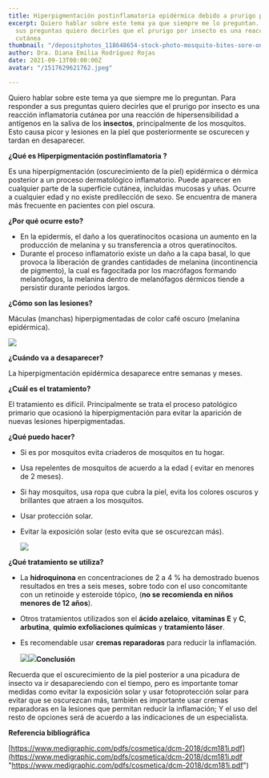 ```yaml
---
title: Hiperpigmentación postinflamatoria epidérmica debido a prurigo por insecto
excerpt: Quiero hablar sobre este tema ya que siempre me lo preguntan. Para responder
  sus preguntas quiero decirles que el prurigo por insecto es una reacción inflamatoria
  cutánea
thumbnail: "/depositphotos_118648654-stock-photo-mosquito-bites-sore-on-baby.jpeg"
author: Dra. Diana Emilia Rodríguez Rojas
date: 2021-09-13T00:00:00Z
avatar: "/1517629621762.jpeg"

---
```

Quiero hablar sobre este tema ya que siempre me lo preguntan. Para responder a sus preguntas quiero decirles que el prurigo por insecto es una reacción inflamatoria cutánea por una reacción de hipersensibilidad a antígenos en la saliva de los **insectos**, principalmente de los mosquitos. Esto causa picor y lesiones en la piel que posteriormente se oscurecen y tardan en desaparecer.

**¿Qué es Hiperpigmentación postinflamatoria ?**

Es una hiperpigmentación (oscurecimiento de la piel) epidérmica o dérmica posterior a un proceso dermatológico inflamatorio. Puede aparecer en cualquier parte de la superficie cutánea, incluidas mucosas y uñas. Ocurre a cualquier edad y no existe predilección de sexo. Se encuentra de manera más frecuente en pacientes con piel oscura.

**¿Por qué ocurre esto?**

* En la epidermis, el daño a los queratinocitos ocasiona un aumento en la producción de melanina y su transferencia a otros queratinocitos.
* Durante el proceso inflamatorio existe un daño a la capa basal, lo que provoca la liberación de grandes cantidades de melanina (incontinencia de pigmento), la cual es fagocitada por los macrófagos formando melanófagos, la melanina dentro de melanófagos dérmicos tiende a persistir durante periodos largos.

**¿Cómo son las lesiones?**

Máculas (manchas) hiperpigmentadas de color café oscuro (melanina epidérmica).

![](/depositphotos_118648654-stock-photo-mosquito-bites-sore-on-baby.jpeg)

**¿Cuándo va a desaparecer?**

La hiperpigmentación epidérmica desaparece entre semanas y meses.

**¿Cuál es el tratamiento?**

El tratamiento es difícil. Principalmente se trata el proceso patológico primario que ocasionó la hiperpigmentación para evitar la aparición de nuevas lesiones hiperpigmentadas.

**¿Qué puedo hacer?**

* Si es por mosquitos evita criaderos de mosquitos en tu hogar.
* Usa repelentes de mosquitos de acuerdo a la edad ( evitar en menores de 2 meses).
* Si hay mosquitos, usa ropa que cubra la piel, evita los colores oscuros y brillantes que atraen a los mosquitos.
* Usar protección solar.
* Evitar la exposición solar (esto evita que se oscurezcan más).

  ![](/81q5gfqcmol-_sx466_.jpg)

**¿Qué tratamiento se utiliza?**

* La **hidroquinona** en concentraciones de 2 a 4 % ha demostrado buenos resultados en tres a seis meses, sobre todo con el uso concomitante con un retinoide y esteroide tópico, (**no se recomienda en niños menores de 12 años**).
* Otros tratamientos utilizados son el **ácido azelaico**, **vitaminas E** y **C**, **arbutina**, **quimio exfoliaciones químicas** y **tratamiento láser**.
* Es recomendable usar **cremas reparadoras** para reducir la inflamación.

  ![](/d_nq_np_848475-mlv43951268999_102020-o.jpeg)![](/cicastela-crema-reparadora-40-ml.jpeg)**Conclusión**

Recuerda que el oscurecimiento de la piel posterior a una picadura de insecto va ir desapareciendo con el tiempo, pero es importante tomar medidas como evitar la exposición solar y usar fotoprotección solar para evitar que se oscurezcan más, también es importante usar cremas reparadoras en la lesiones que permitan reducir la inflamación; Y el uso del resto de opciones será de acuerdo a las indicaciones de un especialista.

**Referencia bibliográfica**

[https://www.medigraphic.com/pdfs/cosmetica/dcm-2018/dcm181i.pdf](https://www.medigraphic.com/pdfs/cosmetica/dcm-2018/dcm181i.pdf "https://www.medigraphic.com/pdfs/cosmetica/dcm-2018/dcm181i.pdf")